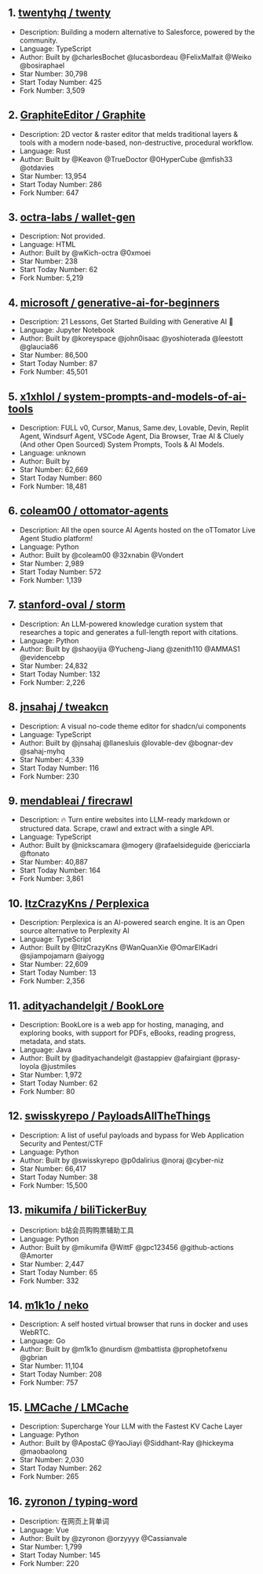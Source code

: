 ## 1. [twentyhq / twenty](https://github.com/twentyhq/twenty)
- Description: Building a modern alternative to Salesforce, powered by the community.
- Language: TypeScript
- Author: Built by @charlesBochet @lucasbordeau @FelixMalfait @Weiko @bosiraphael
- Star Number: 30,798
- Start Today Number: 425
- Fork Number: 3,509

## 2. [GraphiteEditor / Graphite](https://github.com/GraphiteEditor/Graphite)
- Description: 2D vector & raster editor that melds traditional layers & tools with a modern node-based, non-destructive, procedural workflow.
- Language: Rust
- Author: Built by @Keavon @TrueDoctor @0HyperCube @mfish33 @otdavies
- Star Number: 13,954
- Start Today Number: 286
- Fork Number: 647

## 3. [octra-labs / wallet-gen](https://github.com/octra-labs/wallet-gen)
- Description: Not provided. 
- Language: HTML
- Author: Built by @wKich-octra @0xmoei
- Star Number: 238
- Start Today Number: 62
- Fork Number: 5,219

## 4. [microsoft / generative-ai-for-beginners](https://github.com/microsoft/generative-ai-for-beginners)
- Description: 21 Lessons, Get Started Building with Generative AI 🔗
- Language: Jupyter Notebook
- Author: Built by @koreyspace @john0isaac @yoshioterada @leestott @glaucia86
- Star Number: 86,500
- Start Today Number: 87
- Fork Number: 45,501

## 5. [x1xhlol / system-prompts-and-models-of-ai-tools](https://github.com/x1xhlol/system-prompts-and-models-of-ai-tools)
- Description: FULL v0, Cursor, Manus, Same.dev, Lovable, Devin, Replit Agent, Windsurf Agent, VSCode Agent, Dia Browser, Trae AI & Cluely (And other Open Sourced) System Prompts, Tools & AI Models.
- Language: unknown
- Author: Built by 
- Star Number: 62,669
- Start Today Number: 860
- Fork Number: 18,481

## 6. [coleam00 / ottomator-agents](https://github.com/coleam00/ottomator-agents)
- Description: All the open source AI Agents hosted on the oTTomator Live Agent Studio platform!
- Language: Python
- Author: Built by @coleam00 @32xnabin @Vondert
- Star Number: 2,989
- Start Today Number: 572
- Fork Number: 1,139

## 7. [stanford-oval / storm](https://github.com/stanford-oval/storm)
- Description: An LLM-powered knowledge curation system that researches a topic and generates a full-length report with citations.
- Language: Python
- Author: Built by @shaoyijia @Yucheng-Jiang @zenith110 @AMMAS1 @evidencebp
- Star Number: 24,832
- Start Today Number: 132
- Fork Number: 2,226

## 8. [jnsahaj / tweakcn](https://github.com/jnsahaj/tweakcn)
- Description: A visual no-code theme editor for shadcn/ui components
- Language: TypeScript
- Author: Built by @jnsahaj @llanesluis @lovable-dev @bognar-dev @sahaj-myhq
- Star Number: 4,339
- Start Today Number: 116
- Fork Number: 230

## 9. [mendableai / firecrawl](https://github.com/mendableai/firecrawl)
- Description: 🔥 Turn entire websites into LLM-ready markdown or structured data. Scrape, crawl and extract with a single API.
- Language: TypeScript
- Author: Built by @nickscamara @mogery @rafaelsideguide @ericciarla @ftonato
- Star Number: 40,887
- Start Today Number: 164
- Fork Number: 3,861

## 10. [ItzCrazyKns / Perplexica](https://github.com/ItzCrazyKns/Perplexica)
- Description: Perplexica is an AI-powered search engine. It is an Open source alternative to Perplexity AI
- Language: TypeScript
- Author: Built by @ItzCrazyKns @WanQuanXie @OmarElKadri @sjiampojamarn @aiyogg
- Star Number: 22,609
- Start Today Number: 13
- Fork Number: 2,356

## 11. [adityachandelgit / BookLore](https://github.com/adityachandelgit/BookLore)
- Description: BookLore is a web app for hosting, managing, and exploring books, with support for PDFs, eBooks, reading progress, metadata, and stats.
- Language: Java
- Author: Built by @adityachandelgit @astappiev @afairgiant @prasy-loyola @justmiles
- Star Number: 1,972
- Start Today Number: 62
- Fork Number: 80

## 12. [swisskyrepo / PayloadsAllTheThings](https://github.com/swisskyrepo/PayloadsAllTheThings)
- Description: A list of useful payloads and bypass for Web Application Security and Pentest/CTF
- Language: Python
- Author: Built by @swisskyrepo @p0dalirius @noraj @cyber-niz
- Star Number: 66,417
- Start Today Number: 38
- Fork Number: 15,500

## 13. [mikumifa / biliTickerBuy](https://github.com/mikumifa/biliTickerBuy)
- Description: b站会员购购票辅助工具
- Language: Python
- Author: Built by @mikumifa @WittF @gpc123456 @github-actions @Amorter
- Star Number: 2,447
- Start Today Number: 65
- Fork Number: 332

## 14. [m1k1o / neko](https://github.com/m1k1o/neko)
- Description: A self hosted virtual browser that runs in docker and uses WebRTC.
- Language: Go
- Author: Built by @m1k1o @nurdism @mbattista @prophetofxenu @gbrian
- Star Number: 11,104
- Start Today Number: 208
- Fork Number: 757

## 15. [LMCache / LMCache](https://github.com/LMCache/LMCache)
- Description: Supercharge Your LLM with the Fastest KV Cache Layer
- Language: Python
- Author: Built by @ApostaC @YaoJiayi @Siddhant-Ray @hickeyma @maobaolong
- Star Number: 2,030
- Start Today Number: 262
- Fork Number: 265

## 16. [zyronon / typing-word](https://github.com/zyronon/typing-word)
- Description: 在网页上背单词
- Language: Vue
- Author: Built by @zyronon @orzyyyy @Cassianvale
- Star Number: 1,799
- Start Today Number: 145
- Fork Number: 220